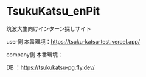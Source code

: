 # TsukuKatsu_enPit
筑波大生向けインターン探しサイト

user側 本番環境：https://tsuku-katsu-test.vercel.app/

company側 本番環境：

DB ：https://tsukukatsu-pg.fly.dev/
